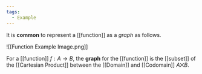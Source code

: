 ```yaml
---
tags:
  - Example
---
```

It is **common** to represent a [[function]] as a _graph_ as follows.

![[Function Example Image.png]]

For a [[function]] $f: A \rightarrow B$, the **graph** for the [[function]] is the [[subset]] of the [[Cartesian Product]] between the [[Domain]] and [[Codomain]] $A \bigtimes B$.